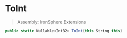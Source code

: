﻿

# ToInt

> Assembly: IronSphere.Extensions

```csharp
public static Nullable<Int32> ToInt(this String this)
```



 